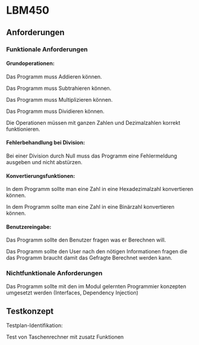 # LBM450

## Anforderungen

### Funktionale Anforderungen

#### Grundoperationen:

Das Programm muss Addieren können.

Das Programm muss Subtrahieren können.

Das Programm muss Multiplizieren können.

Das Programm muss Dividieren können.

Die Operationen müssen mit ganzen Zahlen und Dezimalzahlen korrekt funktionieren.

#### Fehlerbehandlung bei Division:

Bei einer Division durch Null muss das Programm eine Fehlermeldung ausgeben und nicht abstürzen.

#### Konvertierungsfunktionen:

In dem Programm sollte man eine Zahl in eine Hexadezimalzahl konvertieren können.

In dem Programm sollte man eine Zahl in eine Binärzahl konvertieren können.

#### Benutzereingabe:

Das Programm sollte den Benutzer fragen was er Berechnen will.

Das Programm sollte den User nach den nötigen Informationen fragen die das Programm braucht damit das Gefragte Berechnet werden kann.

### Nichtfunktionale Anforderungen

Das Programm sollte mit den im Modul gelernten Programmier konzepten umgesetzt werden (Interfaces, Dependency Injection)

## Testkonzept

Testplan-Identifikation:

Test von Taschenrechner mit zusatz Funktionen

